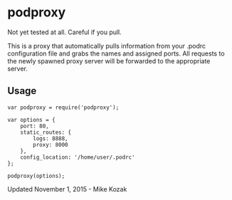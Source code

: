 # podproxy

Not yet tested at all.  Careful if you pull.

This is a proxy that automatically pulls information from your .podrc configuration file and grabs the names and assigned ports. All requests to the newly spawned proxy server will be forwarded to the appropriate server.

## Usage

	var podproxy = require('podproxy');
	
	var options = {
		port: 80,
		static_routes: {
			logs: 8888,
			proxy: 8000
		},
		config_location: '/home/user/.podrc'
	};
	
	podproxy(options);
	
Updated November 1, 2015 - Mike Kozak
